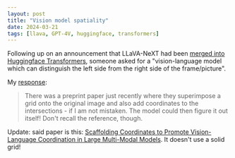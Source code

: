 ```yaml
---
layout: post
title: "Vision model spatiality"
date: 2024-03-21
tags: [llava, GPT-4V, huggingface, transformers]
---
```


Following up on an announcement that LLaVA-NeXT had been [merged into Huggingface Transformers](https://www.linkedin.com/posts/merve-noyan-28b1a113a_llava-next-is-recently-merged-to-hugging-activity-7176605765913227265-kNk-?utm_source=share&utm_medium=member_desktop), someone asked for a "vision-language model which can distinguish the left side from the right side of the frame/picture".

My [response](https://www.linkedin.com/feed/update/urn:li:activity:7176605765913227265?commentUrn=urn%3Ali%3Acomment%3A%28activity%3A7176605765913227265%2C7176609626023456768%29&replyUrn=urn%3Ali%3Acomment%3A%28activity%3A7176605765913227265%2C7176640238931333123%29&dashCommentUrn=urn%3Ali%3Afsd_comment%3A%287176609626023456768%2Curn%3Ali%3Aactivity%3A7176605765913227265%29&dashReplyUrn=urn%3Ali%3Afsd_comment%3A%287176640238931333123%2Curn%3Ali%3Aactivity%3A7176605765913227265%29):
> There was a preprint paper just recently where they superimpose a grid onto the original image and also add coordinates to the intersections - if I am not mistaken. The model could then figure it out itself! Don't recall the reference, though.

Update: said paper is this: [Scaffolding Coordinates to Promote Vision-Language Coordination
in Large Multi-Modal Models](https://arxiv.org/pdf/2402.12058.pdf). It doesn't use a solid grid!